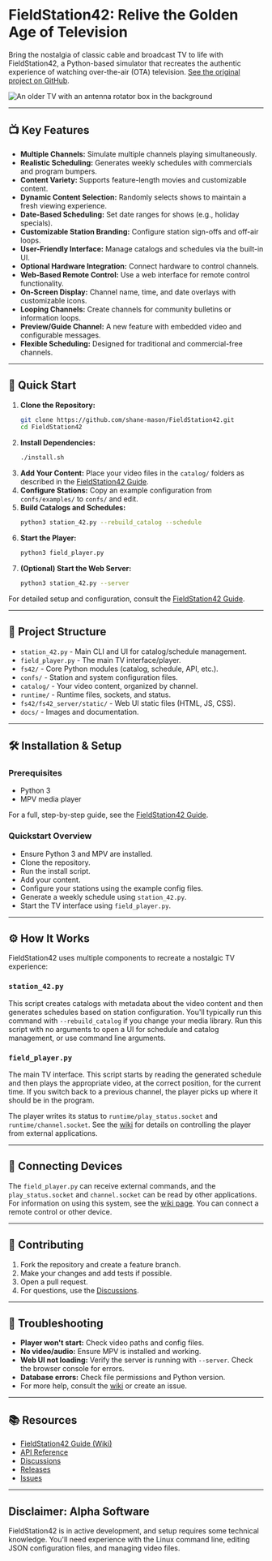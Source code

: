 # FieldStation42: Relive the Golden Age of Television

Bring the nostalgia of classic cable and broadcast TV to life with FieldStation42, a Python-based simulator that recreates the authentic experience of watching over-the-air (OTA) television. [See the original project on GitHub](https://github.com/shane-mason/FieldStation42).

![An older TV with an antenna rotator box in the background](docs/retro-tv.png?raw=true)

---

## 📺 Key Features

*   **Multiple Channels:** Simulate multiple channels playing simultaneously.
*   **Realistic Scheduling:** Generates weekly schedules with commercials and program bumpers.
*   **Content Variety:** Supports feature-length movies and customizable content.
*   **Dynamic Content Selection:** Randomly selects shows to maintain a fresh viewing experience.
*   **Date-Based Scheduling:** Set date ranges for shows (e.g., holiday specials).
*   **Customizable Station Branding:** Configure station sign-offs and off-air loops.
*   **User-Friendly Interface:** Manage catalogs and schedules via the built-in UI.
*   **Optional Hardware Integration:** Connect hardware to control channels.
*   **Web-Based Remote Control:** Use a web interface for remote control functionality.
*   **On-Screen Display:** Channel name, time, and date overlays with customizable icons.
*   **Looping Channels:** Create channels for community bulletins or information loops.
*   **Preview/Guide Channel:** A new feature with embedded video and configurable messages.
*   **Flexible Scheduling:** Designed for traditional and commercial-free channels.

---

## 🚀 Quick Start

1.  **Clone the Repository:**
    ```bash
    git clone https://github.com/shane-mason/FieldStation42.git
    cd FieldStation42
    ```
2.  **Install Dependencies:**
    ```bash
    ./install.sh
    ```
3.  **Add Your Content:** Place your video files in the `catalog/` folders as described in the [FieldStation42 Guide](https://github.com/shane-mason/FieldStation42/wiki).
4.  **Configure Stations:** Copy an example configuration from `confs/examples/` to `confs/` and edit.
5.  **Build Catalogs and Schedules:**
    ```bash
    python3 station_42.py --rebuild_catalog --schedule
    ```
6.  **Start the Player:**
    ```bash
    python3 field_player.py
    ```
7.  **(Optional) Start the Web Server:**
    ```bash
    python3 station_42.py --server
    ```

For detailed setup and configuration, consult the [FieldStation42 Guide](https://github.com/shane-mason/FieldStation42/wiki).

---

## 📁 Project Structure

*   `station_42.py` - Main CLI and UI for catalog/schedule management.
*   `field_player.py` - The main TV interface/player.
*   `fs42/` - Core Python modules (catalog, schedule, API, etc.).
*   `confs/` - Station and system configuration files.
*   `catalog/` - Your video content, organized by channel.
*   `runtime/` - Runtime files, sockets, and status.
*   `fs42/fs42_server/static/` - Web UI static files (HTML, JS, CSS).
*   `docs/` - Images and documentation.

---

## 🛠️ Installation & Setup

### Prerequisites
*   Python 3
*   MPV media player

For a full, step-by-step guide, see the [FieldStation42 Guide](https://github.com/shane-mason/FieldStation42/wiki).

### Quickstart Overview

*   Ensure Python 3 and MPV are installed.
*   Clone the repository.
*   Run the install script.
*   Add your content.
*   Configure your stations using the example config files.
*   Generate a weekly schedule using `station_42.py`.
*   Start the TV interface using `field_player.py`.

---

## ⚙️ How It Works

FieldStation42 uses multiple components to recreate a nostalgic TV experience:

### `station_42.py`
This script creates catalogs with metadata about the video content and then generates schedules based on station configuration. You'll typically run this command with `--rebuild_catalog` if you change your media library.  Run this script with no arguments to open a UI for schedule and catalog management, or use command line arguments.

### `field_player.py`
The main TV interface. This script starts by reading the generated schedule and then plays the appropriate video, at the correct position, for the current time. If you switch back to a previous channel, the player picks up where it should be in the program.

The player writes its status to `runtime/play_status.socket` and `runtime/channel.socket`.  See the [wiki](https://github.com/shane-mason/FieldStation42/wiki/Changing-Channel-From-Script) for details on controlling the player from external applications.

---

## 🔌 Connecting Devices

The `field_player.py` can receive external commands, and the `play_status.socket` and `channel.socket` can be read by other applications. For information on using this system, see the [wiki page](https://github.com/shane-mason/FieldStation42/wiki/Changing-Channel-From-Script). You can connect a remote control or other device.

---

## 🤝 Contributing

1.  Fork the repository and create a feature branch.
2.  Make your changes and add tests if possible.
3.  Open a pull request.
4.  For questions, use the [Discussions](https://github.com/shane-mason/FieldStation42/discussions).

---

## 🐞 Troubleshooting

*   **Player won't start:** Check video paths and config files.
*   **No video/audio:** Ensure MPV is installed and working.
*   **Web UI not loading:** Verify the server is running with `--server`. Check the browser console for errors.
*   **Database errors:** Check file permissions and Python version.
*   For more help, consult the [wiki](https://github.com/shane-mason/FieldStation42/wiki) or create an issue.

---

## 📚 Resources

*   [FieldStation42 Guide (Wiki)](https://github.com/shane-mason/FieldStation42/wiki)
*   [API Reference](fs42/fs42_server/README.md)
*   [Discussions](https://github.com/shane-mason/FieldStation42/discussions)
*   [Releases](https://github.com/shane-mason/FieldStation42/releases)
*   [Issues](https://github.com/shane-mason/FieldStation42/issues)

---

## Disclaimer: Alpha Software

FieldStation42 is in active development, and setup requires some technical knowledge.  You'll need experience with the Linux command line, editing JSON configuration files, and managing video files.
